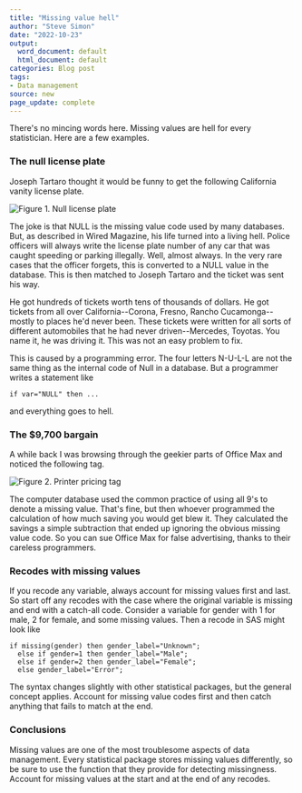 ```yaml
---
title: "Missing value hell"
author: "Steve Simon"
date: "2022-10-23"
output:
  word_document: default
  html_document: default
categories: Blog post
tags:
- Data management
source: new
page_update: complete
---
```


There's no mincing words here. Missing values are hell for every statistician. Here are a few examples.

### The null license plate

Joseph Tartaro thought it would be funny to get the following California vanity license plate.

![Figure 1. Null license plate](http://www.pmean.com/new-images/22/missing-value-hell-01.png)

The joke is that NULL is the missing value code used by many databases. But, as described in Wired Magazine, his life turned into a living hell. Police officers will always write the license plate number of any car that was caught speeding or parking illegally. Well, almost always. In the very rare cases that the officer forgets, this is converted to a NULL value in the database. This is then matched to Joseph Tartaro and the ticket was sent his way.

He got hundreds of tickets worth tens of thousands of dollars. He got tickets from all over California--Corona, Fresno, Rancho Cucamonga--mostly to places he'd never been. These tickets were written for all sorts of different automobiles that he had never driven--Mercedes, Toyotas. You name it, he was driving it. This was not an easy problem to fix.

This is caused by a programming error. The four letters N-U-L-L are not the same thing as the internal code of Null in a database. But a programmer writes a statement like

```{}
if var="NULL" then ...
```

and everything goes to hell.

### The \$9,700 bargain

A while back I was browsing through the geekier parts of Office Max and noticed the following tag.

![Figure 2. Printer pricing tag](http://www.pmean.com/new-images/22/missing-value-hell-02.jpg)

The computer database used the common practice of using all 9's to denote a missing value. That's fine, but then whoever programmed the calculation of how much saving you would get blew it. They calculated the savings a simple subtraction that ended up ignoring the obvious missing value code. So you can sue Office Max for false advertising, thanks to their careless programmers.

### Recodes with missing values

If you recode any variable, always account for missing values first and last. So start off any recodes with the case where the original variable is missing and end with a catch-all code. Consider a variable for gender with 1 for male, 2 for female, and some missing values. Then a recode in SAS might look like

```{}
if missing(gender) then gender_label="Unknown";
  else if gender=1 then gender_label="Male";
  else if gender=2 then gender_label="Female";
  else gender_label="Error";
```

The syntax changes slightly with other statistical packages, but the general concept applies. Account for missing value codes first and then catch anything that fails to match at the end.

### Conclusions

Missing values are one of the most troublesome aspects of data management. Every statistical package stores missing values differently, so be sure to use the function that they provide for detecting missingness. Account for missing values at the start and at the end of any recodes.
